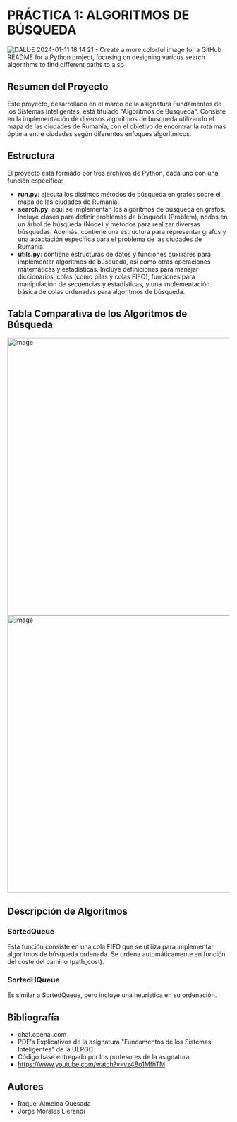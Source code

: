 # PRÁCTICA 1: ALGORITMOS DE BÚSQUEDA

![DALL·E 2024-01-11 18 14 21 - Create a more colorful image for a GitHub README for a Python project, focusing on designing various search algorithms to find different paths to a sp](https://github.com/raquelaq/AlgoritmosDeBusqueda/assets/117348659/9b4ecb1d-084b-44b9-9288-0cec42016bc3)


## Resumen del Proyecto
Este proyecto, desarrollado en el marco de la asignatura Fundamentos de los Sistemas Inteligentes, está titulado "Algoritmos de Búsqueda". Consiste en la implementación de diversos algoritmos de búsqueda utilizando el mapa de las ciudades de Rumanía, con el objetivo de encontrar la ruta más óptima entre ciudades según diferentes enfoques algorítmicos.

## Estructura
El proyecto está formado por tres archivos de Python, cada uno con una función específica:

- **run.py**: ejecuta los distintos métodos de búsqueda en grafos sobre el mapa de las ciudades de Rumanía.
- **search.py**: aquí se implementan los algoritmos de búsqueda en grafos. Incluye clases para definir problemas de búsqueda (Problem), nodos en un árbol de búsqueda (Node) y métodos para realizar diversas búsquedas. Además, contiene una estructura para representar grafos y una adaptación específica para el problema de las ciudades de Rumanía.
- **utils.py**: contiene estructuras de datos y funciones auxiliares para implementar algoritmos de búsqueda, así como otras operaciones matemáticas y estadísticas. Incluye definiciones para manejar diccionarios, colas (como pilas y colas FIFO), funciones para manipulación de secuencias y estadísticas, y una implementación básica de colas ordenadas para algoritmos de búsqueda.

## Tabla Comparativa de los Algoritmos de Búsqueda
<img width="630" alt="image" src="https://github.com/raquelaq/AlgoritmosDeBusqueda/assets/117348659/66ea5dea-df17-4e02-9a27-5fbe70419f06">
<img width="629" alt="image" src="https://github.com/raquelaq/AlgoritmosDeBusqueda/assets/117348659/14ef2998-2dac-4144-b4fd-6d968edeb04a">

## Descripción de Algoritmos
### SortedQueue
Esta función consiste en una cola FIFO que se utiliza para implementar algoritmos de búsqueda ordenada. Se ordena automáticamente en función del coste del camino (path_cost).
### SortedHQueue
Es similar a SortedQueue, pero incluye una heurística en su ordenación. 

## Bibliografía
- chat.openai.com
- PDF's Explicativos de la asignatura "Fundamentos de los Sistemas Inteligentes" de la ULPGC.
- Código base entregado por los profesores de la asignatura.
- https://www.youtube.com/watch?v=vz4Bo1MfhTM
  
## Autores
- Raquel Almeida Quesada
- Jorge Morales Llerandi
